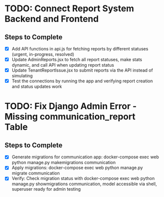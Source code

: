 # TODO: Connect Report System Backend and Frontend

## Steps to Complete
- [x] Add API functions in api.js for fetching reports by different statuses (urgent, in-progress, resolved)
- [x] Update AdminReports.jsx to fetch all report statuses, make stats dynamic, and call API when updating report status
- [x] Update TenantReportIssue.jsx to submit reports via the API instead of simulating
- [x] Test the connections by running the app and verifying report creation and status updates work

# TODO: Fix Django Admin Error - Missing communication_report Table

## Steps to Complete
- [x] Generate migrations for communication app: docker-compose exec web python manage.py makemigrations communication
- [x] Apply migrations: docker-compose exec web python manage.py migrate communication
- [x] Verify: Check migration status with docker-compose exec web python manage.py showmigrations communication, model accessible via shell, superuser ready for admin testing
